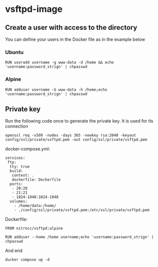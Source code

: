 # vsftpd-image

## Create a user with access to the directory

You can define your users in the Docker file as in the example below

### Ubuntu
```
RUN useradd username -g www-data -d /home && echo 'username:password_strign' | chpasswd
```

### Alpine
```
RUN adduser username -G www-data -h /home;echo 'username:password_strign' | chpasswd
```

## Private key
Run the following code once to generate the private key. It is used for tls connection
```
openssl req -x509 -nodes -days 365 -newkey rsa:2048 -keyout config/ssl/private/vsftpd.pem -out config/ssl/private/vsftpd.pem
```

docker-compose.yml:
```
services:
 ftp:
  tty: true
  build:
   context: .
   dockerfile: Dockerfile
  ports:
   - 20:20
   - 21:21
   - 1024-1048:1024-1048
  volumes:
    - /home/data:/home/
    - ./config/ssl/private/vsftpd.pem:/etc/ssl/private/vsftpd.pem
```

Dockerfile:
```
FROM nitrocc/vsftpd:alpine

RUN adduser --home /home username;echo 'username:password_strign' | chpasswd
```

And end 
```
ducker compose up -d
```
